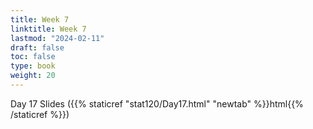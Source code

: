 ```yaml
---
title: Week 7 
linktitle: Week 7
lastmod: "2024-02-11"
draft: false  
toc: false  
type: book  
weight: 20
---
```


Day 17 Slides ({{% staticref "stat120/Day17.html" "newtab" %}}html{{% /staticref %}})
